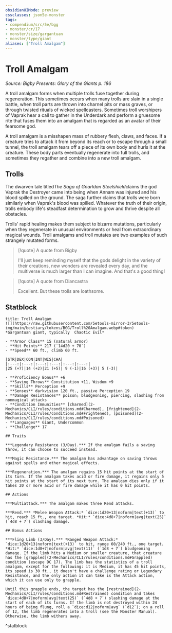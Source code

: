 ```yaml
---
obsidianUIMode: preview
cssclasses: json5e-monster
tags:
- compendium/src/5e/bgg
- monster/cr/17
- monster/size/gargantuan
- monster/type/giant
aliases: ["Troll Amalgam"]
---
```

# Troll Amalgam
*Source: Bigby Presents: Glory of the Giants p. 186*  

A troll amalgam forms when multiple trolls fuse together during regeneration. This sometimes occurs when many trolls are slain in a single battle, when troll parts are thrown into charnel pits or mass graves, or through twisted rituals of wicked spellcasters. Sometimes troll worshipers of Vaprak hear a call to gather in the Underdark and perform a gruesome rite that fuses them into an amalgam that is regarded as an avatar of their fearsome god.

A troll amalgam is a misshapen mass of rubbery flesh, claws, and faces. If a creature tries to attack it from beyond its reach or to escape through a small tunnel, the troll amalgam tears off a piece of its own body and hurls it at the creature. These body parts eventually regenerate into full trolls, and sometimes they regather and combine into a new troll amalgam.

## Trolls

The dwarven tale titled*The Saga of Gnarldan Steelshield*claims the god Vaprak the Destroyer came into being when Annam was injured and his blood spilled on the ground. The saga further claims that trolls were born similarly when Vaprak's blood was spilled. Whatever the truth of their origin, trolls embody life's steadfast determination to grow and thrive despite all obstacles.

Trolls' rapid healing makes them subject to bizarre mutations, particularly when they regenerate in unusual environments or heal from extraordinary magical wounds. Troll amalgams and troll mutates are two examples of such strangely mutated forms.

> [!quote] A quote from Bigby  
> 
> I'll just keep reminding myself that the gods delight in the variety of their creations, new wonders are revealed every day, and the multiverse is much larger than I can imagine. And that's a good thing!

> [!quote] A quote from Diancastra  
> 
> Excellent. But these trolls are loathsome.


## Statblock

```ad-statblock
title: Troll Amalgam
![](https://raw.githubusercontent.com/5etools-mirror-3/5etools-img/main/bestiary/tokens/BGG/Troll%20Amalgam.webp#token)
*Gargantuan giant, typically  Chaotic Evil*

- **Armor Class** 15 (natural armor)
- **Hit Points** 217 (`14d20 + 70`)
- **Speed** 60 ft., climb 60 ft.

|STR|DEX|CON|INT|WIS|CHA|
|:---:|:---:|:---:|:---:|:---:|:---:|
|25 (+7)|14 (+2)|21 (+5)| 9 (-1)|16 (+3)| 5 (-3)|

- **Proficiency Bonus** +6
- **Saving Throws** Constitution +11, Wisdom +9
- **Skills** Perception +9
- **Senses** darkvision 120 ft., passive Perception 19
- **Damage Resistances** poison; bludgeoning, piercing, slashing from nonmagical attacks
- **Condition Immunities** [charmed](2-Mechanics/CLI/rules/conditions.md#Charmed), [frightened](2-Mechanics/CLI/rules/conditions.md#Frightened), [poisoned](2-Mechanics/CLI/rules/conditions.md#Poisoned)
- **Languages** Giant, Undercommon
- **Challenge** 17

## Traits

***Legendary Resistance (3/Day).*** If the amalgam fails a saving throw, it can choose to succeed instead.

***Magic Resistance.*** The amalgam has advantage on saving throws against spells and other magical effects.

***Regeneration.*** The amalgam regains 15 hit points at the start of its turn. If the amalgam takes acid or fire damage, it regains only 5 hit points at the start of its next turn. The amalgam dies only if it takes 20 or more acid or fire damage while it has 0 hit points.

## Actions

***Multiattack.*** The amalgam makes three Rend attacks.

***Rend.*** *Melee Weapon Attack:* `dice:1d20+13|noform|text(+13)` to hit, reach 15 ft., one target. *Hit:* `dice:4d8+7|noform|avg|text(25)` (`4d8 + 7`) slashing damage.

## Bonus Actions

***Fling Limb (3/Day).*** *Ranged Weapon Attack:* `dice:1d20+13|noform|text(+13)` to hit, range 60/240 ft., one target. *Hit:* `dice:1d8+7|noform|avg|text(11)` (`1d8 + 7`) bludgeoning damage. If the limb hits a Medium or smaller creature, that creature has the [grappled](2-Mechanics/CLI/rules/conditions.md#Grappled) condition (escape DC 17). The limb has the statistics of a troll amalgam, except for the following: it is Medium, it has 45 hit points, its speed is 30 ft., it doesn't have a challenge rating or Legendary Resistance, and the only action it can take is the Attack action, which it can use only to grapple.

Until this grapple ends, the target has the [restrained](2-Mechanics/CLI/rules/conditions.md#Restrained) condition and takes `dice:4d8+7|noform|avg|text(25)` (`4d8 + 7`) slashing damage at the start of each of its turns. If the limb is not destroyed within 24 hours of being flung, roll a `dice:d12|noform|avg` (`d12`); on a roll of 12, the limb regenerates into a troll (see the Monster Manual). Otherwise, the limb withers away.
```
^statblock